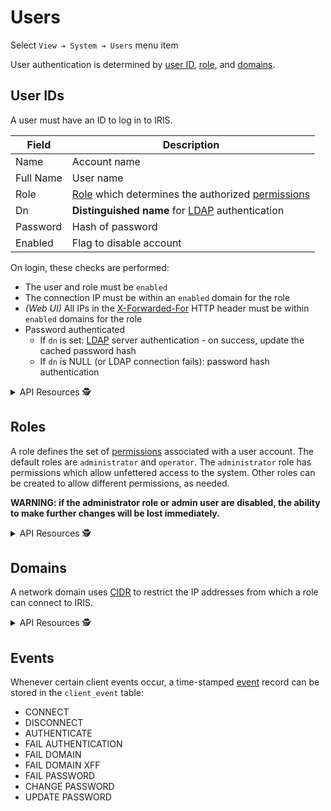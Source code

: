 # Users

Select `View ➔ System ➔ Users` menu item

User authentication is determined by [user ID](#user-ids), [role](#roles),
and [domains](#domains).

## User IDs

A user must have an ID to log in to IRIS.

Field     | Description
----------|-------------
Name      | Account name
Full Name | User name
Role      | [Role](#roles) which determines the authorized [permissions]
Dn        | **Distinguished name** for [LDAP] authentication
Password  | Hash of password
Enabled   | Flag to disable account

On login, these checks are performed:
 - The user and role must be `enabled`
 - The connection IP must be within an `enabled` domain for the role
 - _(Web UI)_ All IPs in the [X-Forwarded-For] HTTP header must be within
   `enabled` domains for the role
 - Password authenticated
   * If `dn` is set: [LDAP] server authentication - on success, update the
     cached password hash
   * If `dn` is NULL (or LDAP connection fails): password hash authentication

<details>
<summary>API Resources 🕵️ </summary>

* `iris/api/user_id`
* `iris/api/user_id/{name}`

| Access       | Primary          | Secondary  |
|--------------|------------------|------------|
| 👁️ View      | name             |            |
| 💡 Manage    | enabled          | password † |
| 🔧 Configure | full\_name, role | dn         |

† _Write only_

</details>

## Roles

A role defines the set of [permissions] associated with a user account.
The default roles are `administrator` and `operator`.  The `administrator` role
has permissions which allow unfettered access to the system.  Other roles can
be created to allow different permissions, as needed.

**WARNING: if the administrator role or admin user are disabled, the ability to
make further changes will be lost immediately.**

<details>
<summary>API Resources 🕵️ </summary>

* `iris/api/role`
* `iris/api/role/{name}`

| Access       | Primary    | Secondary |
|--------------|------------|-----------|
| 👁️  View      | name       |           |
| 💡 Manage    | enabled    |           |
| 🔧 Configure |            | domains   |

</details>

## Domains

A network domain uses [CIDR] to restrict the IP addresses from which a role
can connect to IRIS.

<details>
<summary>API Resources 🕵️ </summary>

* `iris/api/domain`
* `iris/api/domain/{name}`

| Access       | Primary | Secondary |
|--------------|---------|-----------|
| 👁️  View      | name    |           |
| 💡 Manage    | enabled |           |
| 🔧 Configure |         | block     |

</details>

## Events

Whenever certain client events occur, a time-stamped [event] record can be
stored in the `client_event` table:

* CONNECT
* DISCONNECT
* AUTHENTICATE
* FAIL AUTHENTICATION
* FAIL DOMAIN
* FAIL DOMAIN XFF
* FAIL PASSWORD
* CHANGE PASSWORD
* UPDATE PASSWORD


[CIDR]: https://en.wikipedia.org/wiki/Classless_Inter-Domain_Routing
[device]: controllers.html#devices
[event]: events.html
[LCS]: lcs.html
[LDAP]: installation.html#ldap
[permissions]: permissions.html
[x-forwarded-for]: https://developer.mozilla.org/en-US/docs/Web/HTTP/Headers/X-Forwarded-For
